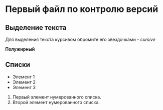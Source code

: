 # Первый файл по контролю версий

## Выделение текста

Для выделения текста курсивом обромите его звездочками - *cursive*

**Полужирный**

## Списки

* Элемент 1
* Элемент 2
* Элемент 3

1. Первый элемент нумерованного списка.
2. Второй элемент нумерованного списка.

